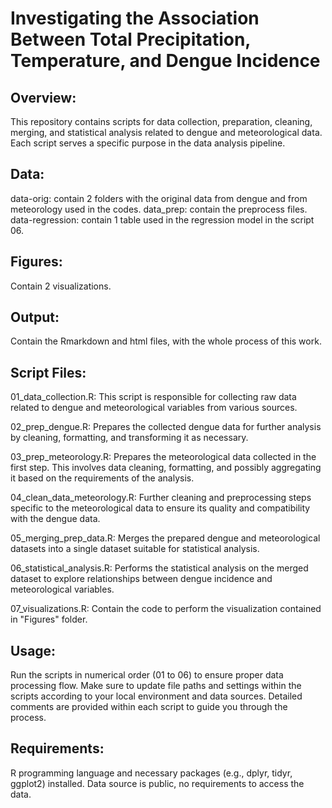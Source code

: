 # Investigating the Association Between Total Precipitation, Temperature, and Dengue Incidence
## Overview:
This repository contains scripts for data collection, preparation, cleaning, merging, and statistical analysis related to dengue and meteorological data. Each script serves a specific purpose in the data analysis pipeline.

## Data:
data-orig: contain 2 folders with the original data from dengue and from meteorology used in the codes.
data_prep: contain the preprocess files.
data-regression: contain 1 table used in the regression model in the script 06.

## Figures:
Contain 2 visualizations.

## Output:
Contain the Rmarkdown and html files, with the whole process of this work.

## Script Files:
01_data_collection.R: This script is responsible for collecting raw data related to dengue and meteorological variables from various sources.

02_prep_dengue.R: Prepares the collected dengue data for further analysis by cleaning, formatting, and transforming it as necessary.

03_prep_meteorology.R: Prepares the meteorological data collected in the first step. This involves data cleaning, formatting, and possibly aggregating it based on the requirements of the analysis.

04_clean_data_meteorology.R: Further cleaning and preprocessing steps specific to the meteorological data to ensure its quality and compatibility with the dengue data.

05_merging_prep_data.R: Merges the prepared dengue and meteorological datasets into a single dataset suitable for statistical analysis.

06_statistical_analysis.R: Performs the statistical analysis on the merged dataset to explore relationships between dengue incidence and meteorological variables.

07_visualizations.R: Contain the code to perform the visualization contained in "Figures" folder.

## Usage:
Run the scripts in numerical order (01 to 06) to ensure proper data processing flow.
Make sure to update file paths and settings within the scripts according to your local environment and data sources.
Detailed comments are provided within each script to guide you through the process.

## Requirements:
R programming language and necessary packages (e.g., dplyr, tidyr, ggplot2) installed.
Data source is public, no requirements to access the data.
